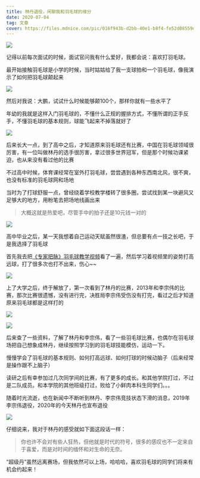 ```yaml
---
title: 林丹退役，闲聊我和羽毛球的缘分
date: 2020-07-04
tag: 文章
cover: https://files.mdnice.com/pic/016f943b-d2bb-40e1-b8f4-fe52d08559d8.jpg
---
```


![](https://files.mdnice.com/pic/016f943b-d2bb-40e1-b8f4-fe52d08559d8.jpg)

记得以前每次面试的时候，面试官问我有什么爱好，我都会说：喜欢打羽毛球。

最开始接触羽毛球是小学的时候，当时姑姑给了我一支球拍和一个羽毛球，像我演示了如何把羽毛球颠起来

![](https://files.mdnice.com/pic/0edf5cf9-5255-4b61-b0d2-b073808faf03.jpg)

然后对我说：大鹏，试试什么时候能够颠100个，那样你就有一些水平了

年幼的我就是这样入门羽毛球的，不懂什么正规的握排方式，不懂所谓的正手反手，不懂羽毛球的基本规则，球能飞起来不掉落就好了

![](https://files.mdnice.com/pic/b4f6b8ea-3a48-42df-ac72-05cf05a813a0.jpg)

后来长大一点，到了高中之后，才知道原来羽毛球还有比赛，中国在羽毛球领域很厉害，有一位叫做林丹的选手很厉害，拿过很多世界冠军，但是那个时候功课紧迫，也从来没有看过他的比赛

不过高中时候，体育课经常在室外打羽毛球，尝尝遇到各种东西南北风，很不爽，也没有标准的羽毛球网和场地

当时为了打球舒服一点，曾经绕着学校教学楼转了很多圈，尝试找到某一块避风又足够大的地方，用粉笔去把场地线画出来

> 大概这就是热爱吧，尽管手中的拍子还是10元钱一对的

![](https://files.mdnice.com/pic/f6d9f30a-f6ba-478e-a8aa-d398d11747f5.jpg)

高中毕业之后，某一天我想着自己运动天赋虽然很渣，但总要有点一技之长吧，于是我选择了羽毛球

首先我去把[《专家把脉》羽毛球教学视频](https://www.bilibili.com/video/av48138360/)看了一遍，然后学习着视频里的姿势打高远球，打了很多次也打不出来，伤心~~

![](https://files.mdnice.com/pic/d44bf6dc-7175-4df6-907c-9f63614c521a.jpg)

上了大学之后，终于解放了，第一次看到了林丹的比赛，2013年和李宗伟的比赛，那次比赛很遗憾，没有进行完，决胜局李宗伟受伤没有打完，看过之后才知道原来羽毛球都是这样打的

![](https://files.mdnice.com/pic/c7b6d49b-fec1-420e-ad90-dda055a7764f.jpg)

![](https://files.mdnice.com/pic/049a9757-c2b3-4786-905a-cacacc6578e8.jpg)

后来查了一些资料，了解了林丹和李宗伟，看了一些羽毛球比赛，也偶尔在羽毛球场把自己想象成林丹，继续按照学习到的羽毛球技能模仿，运动一下。

慢慢学会了羽毛球的基本规则、如何打高远球、如何打球的时候动脑子（后来经常是操作跟不上脑子）

读研之后有幸参加过几次同学间的比赛，有了更多的成长。和其他学院打过，不过是二队成员。和本学院的其他班级打过，败给了小鲜肉本科生同学们。。。

随着时光流逝，也在新闻中不断听到林丹、李宗伟竞技状态下滑的消息，2019年李宗伟退役，2020年的今天林丹也宣布退役

![](https://files.mdnice.com/pic/ef9ecc9f-f33f-4765-b431-261cb97c4d47.jpg)

仔细说来，我对于林丹的感受就如下面这段话一样：

> 你也许不会对有些人狂热，但他就是时代的符号，很多的感叹也不一定来自于喜爱，而是对时间的缅怀和对生命的无奈。

“超级丹”虽然远离赛场，但我依然可以上场，哈哈哈，喜欢羽毛球的同学们将来有机会约起来！


